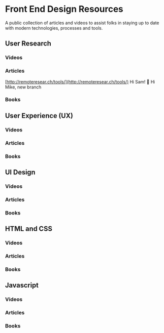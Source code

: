 # Front End Design Resources
A public collection of articles and videos to assist folks in staying up to date with modern technologies, processes and tools.

## User Research
### Videos

### Articles
[http://remoteresear.ch/tools/](http://remoteresear.ch/tools/)
Hi Sam! :wave:  Hi Mike, new branch

### Books


## User Experience (UX)
### Videos

### Articles

### Books

## UI Design
### Videos

### Articles

### Books

## HTML and CSS
### Videos

### Articles

### Books

## Javascript
### Videos

### Articles

### Books
